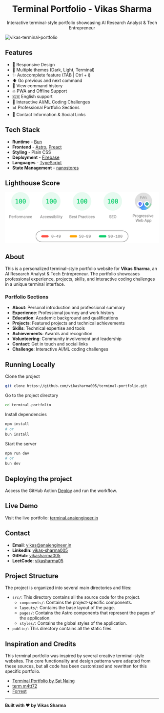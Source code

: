 <h1 align="center">
  Terminal Portfolio - Vikas Sharma
</h1>

<p align="center">
    Interactive terminal-style portfolio showcasing AI Research Analyst & Tech Entrepreneur
</p>

![vikas-terminal-portfolio](docs/terminal.anaiengineer.in.webp)

## Features

- 📱 Responsive Design
- 🎨 Multiple themes (Dark, Light, Terminal)
- ✨ Autocomplete feature (TAB | Ctrl + i)
- ⬆️ Go previous and next command
- 📖 View command history
- 🔥 PWA and Offline Support
- 🇬🇧 English support
- 🤖 Interactive AI/ML Coding Challenges
- 📊 Professional Portfolio Sections
- 🎯 Contact Information & Social Links

## Tech Stack

- **Runtime** - [Bun](https://bun.sh)
- **Frontend** - [Astro](https://astro.build/), [Preact](https://preactjs.com/)
- **Styling** - Plain CSS
- **Deployment** - [Firebase](https://firebase.google.com/)
- **Languages** - [TypeScript](https://www.typescriptlang.org/)
- **State Management** - [nanostores](https://github.com/nanostores/nanostores)

## Lighthouse Score

![lighthouse.webp](docs/lighthouse-result.svg)

## About

This is a personalized terminal-style portfolio website for **Vikas Sharma**, an AI Research Analyst & Tech Entrepreneur. The portfolio showcases professional experience, projects, skills, and interactive coding challenges in a unique terminal interface.

### Portfolio Sections
- **About**: Personal introduction and professional summary
- **Experience**: Professional journey and work history
- **Education**: Academic background and qualifications
- **Projects**: Featured projects and technical achievements
- **Skills**: Technical expertise and tools
- **Achievements**: Awards and recognition
- **Volunteering**: Community involvement and leadership
- **Contact**: Get in touch and social links
- **Challenge**: Interactive AI/ML coding challenges

## Running Locally

Clone the project

```bash
git clone https://github.com/vikasharma005/terminal-portfolio.git
```

Go to the project directory

```bash
cd terminal-portfolio
```

Install dependencies

```bash
npm install
# or
bun install
```

Start the server

```bash
npm run dev
# or
bun dev
```

## Deploying the project

Access the GitHub Action [Deploy](https://github.com/vikasharma005/terminal-portfolio/actions/workflows/deploy.yml) and run the workflow.

## Live Demo

Visit the live portfolio: [terminal.anaiengineer.in](https://terminal.anaiengineer.in)

## Contact

- **Email**: vikas@anaiengineer.in
- **LinkedIn**: [vikas-sharma005](https://www.linkedin.com/in/vikas-sharma005/)
- **GitHub**: [vikasharma005](https://github.com/vikasharma005)
- **LeetCode**: [vikasharma05](https://leetcode.com/u/vikasharma05/)

## Project Structure

The project is organized into several main directories and files:

- `src/`: This directory contains all the source code for the project.
  - `components/`: Contains the project-specific components.
  - `layouts/`: Contains the base layout of the page.
  - `pages/`: Contains the Astro components that represent the pages of the application.
  - `styles/`: Contains the global styles of the application.
- `public/`: This directory contains all the static files.

## Inspiration and Credits

This terminal portfolio was inspired by several creative terminal-style websites. The core functionality and design patterns were adapted from these sources, but all code has been customized and rewritten for this specific portfolio.

- [Terminal Portfolio by Sat Naing](https://terminal.satnaing.dev/)
- [term m4tt72](https://term.m4tt72.com/)
- [Forrest](https://fkcodes.com/)

---

**Built with ❤️ by Vikas Sharma**

